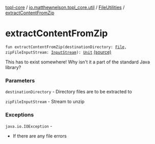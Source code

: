 [topl-core](../../index.md) / [io.matthewnelson.topl_core.util](../index.md) / [FileUtilities](index.md) / [extractContentFromZip](./extract-content-from-zip.md)

# extractContentFromZip

`fun extractContentFromZip(destinationDirectory: `[`File`](https://docs.oracle.com/javase/6/docs/api/java/io/File.html)`, zipFileInputStream: `[`InputStream`](https://docs.oracle.com/javase/6/docs/api/java/io/InputStream.html)`): `[`Unit`](https://kotlinlang.org/api/latest/jvm/stdlib/kotlin/-unit/index.html) [(source)](https://github.com/05nelsonm/TorOnionProxyLibrary-Android/blob/master/topl-core/src/main/java/io/matthewnelson/topl_core/util/FileUtilities.kt#L215)

This has to exist somewhere! Why isn't it a part of the standard Java library?

### Parameters

`destinationDirectory` - Directory files are to be extracted to

`zipFileInputStream` - Stream to unzip

### Exceptions

`java.io.IOException` -
* If there are any file errors
